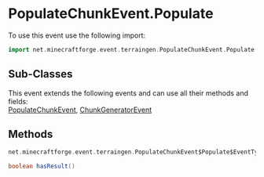 # PopulateChunkEvent.Populate

To use this event use the following import:
```groovy
import net.minecraftforge.event.terraingen.PopulateChunkEvent.Populate
```

## Sub-Classes
This event extends the following events and can use all their methods and fields: <br>
[PopulateChunkEvent](populate_chunk_event.md), [ChunkGeneratorEvent](../chunk_generator_event/chunk_generator_event.md)

## Methods
```groovy
net.minecraftforge.event.terraingen.PopulateChunkEvent$Populate$EventType getType()
```

```groovy
boolean hasResult()
```
